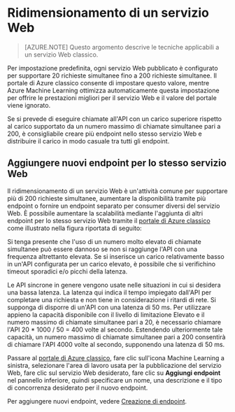 <properties
   pageTitle="Ridimensionamento di un servizio Web | Microsoft Azure"
   description="Informazioni su come ridimensionare un servizio Web mediante l'aumento della concorrenza e l'aggiunta di nuovi endpoint."
   services="machine-learning"
   documentationCenter=""
   authors="neerajkh"
   manager="srikants"
   editor="cgronlun"
   keywords="azure machine learning, servizi Web, messa in funzione, scalabilità, endpoint, concorrenza"
   />
<tags
   ms.service="machine-learning"
   ms.devlang="NA"
   ms.workload="data-services"
   ms.tgt_pltfrm="na"
   ms.topic="article"
   ms.date="07/06/2016"
   ms.author="neerajkh"/>

# Ridimensionamento di un servizio Web

>[AZURE.NOTE] Questo argomento descrive le tecniche applicabili a un servizio Web classico.

Per impostazione predefinita, ogni servizio Web pubblicato è configurato per supportare 20 richieste simultanee fino a 200 richieste simultanee. Il portale di Azure classico consente di impostare questo valore, mentre Azure Machine Learning ottimizza automaticamente questa impostazione per offrire le prestazioni migliori per il servizio Web e il valore del portale viene ignorato.

Se si prevede di eseguire chiamate all'API con un carico superiore rispetto al carico supportato da un numero massimo di chiamate simultanee pari a 200, è consigliabile creare più endpoint nello stesso servizio Web e distribuire il carico in modo casuale tra tutti gli endpoint.

## Aggiungere nuovi endpoint per lo stesso servizio Web

Il ridimensionamento di un servizio Web è un'attività comune per supportare più di 200 richieste simultanee, aumentare la disponibilità tramite più endpoint o fornire un endpoint separato per consumer diversi del servizio Web. È possibile aumentare la scalabilità mediante l'aggiunta di altri endpoint per lo stesso servizio Web tramite il [portale di Azure classico](https://manage.windowsazure.com/) come illustrato nella figura riportata di seguito:

Si tenga presente che l'uso di un numero molto elevato di chiamate simultanee può essere dannoso se non si raggiunge l'API con una frequenza altrettanto elevata. Se si inserisce un carico relativamente basso in un'API configurata per un carico elevato, è possibile che si verifichino timeout sporadici e/o picchi della latenza.

Le API sincrone in genere vengono usate nelle situazioni in cui si desidera una bassa latenza. La latenza qui indica il tempo impiegato dall'API per completare una richiesta e non tiene in considerazione i ritardi di rete. Si supponga di disporre di un'API con una latenza di 50 ms. Per utilizzare appieno la capacità disponibile con il livello di limitazione Elevato e il numero massimo di chiamate simultanee pari a 20, è necessario chiamare l'API 20 * 1000 / 50 = 400 volte al secondo. Estendendo ulteriormente tale capacità, un numero massimo di chiamate simultanee pari a 200 consentirà di chiamare l'API 4000 volte al secondo, supponendo una latenza di 50 ms.

Passare al [portale di Azure classico](https://manage.windowsazure.com/), fare clic sull'icona Machine Learning a sinistra, selezionare l'area di lavoro usata per la pubblicazione del servizio Web, fare clic sul servizio Web desiderato, fare clic su **Aggiungi endpoint** nel pannello inferiore, quindi specificare un nome, una descrizione e il tipo di concorrenza desiderato per il nuovo endpoint.

Per aggiungere nuovi endpoint, vedere [Creazione di endpoint](machine-learning-create-endpoint.md).

<!--Image references-->
[1]: ./media/machine-learning-scaling-webservice/machlearn-1.png
[2]: ./media/machine-learning-scaling-webservice/machlearn-2.png

<!---HONumber=AcomDC_0720_2016-->